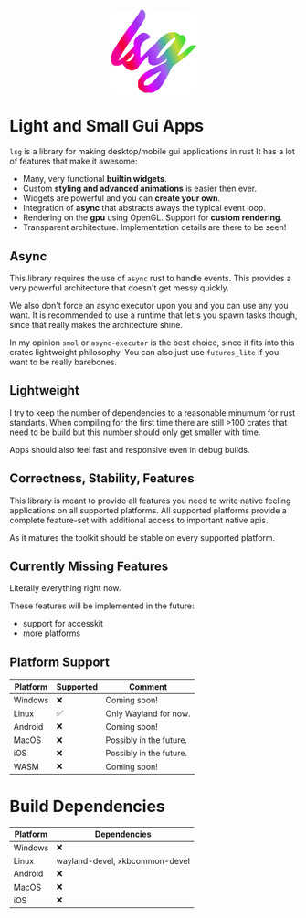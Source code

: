 
<div align="center">
    <img src="https://raw.githubusercontent.com/Foxcirc/lsg/main/docs/icon.png" alt="colourful icon with the letters 'lsg'" style="display:block; margin:auto; width: 150px">
</div>

Light and Small Gui Apps
========================

`lsg` is a library for making desktop/mobile gui applications in rust
It has a lot of features that make it awesome:

- Many, very functional **builtin widgets**.
- Custom **styling and advanced animations** is easier then ever.
- Widgets are powerful and you can **create your own**.
- Integration of **async** that abstracts aways the typical event loop.
- Rendering on the **gpu** using OpenGL. Support for **custom rendering**.
- Transparent architecture. Implementation details are there to be seen!

Async
-----

This library requires the use of `async` rust to handle events. This provides a very
powerful architecture that doesn't get messy quickly.

We also don't force an async executor upon you and you can use any you want.
It is recommended to use a runtime that let's you spawn tasks though, since that really makes
the architecture shine.

In my opinion `smol` or `async-executor` is the best choice, since it fits into this crates
lightweight philosophy. You can also just use `futures_lite` if you want to be really barebones.

Lightweight
----------

I try to keep the number of dependencies to a reasonable minumum for rust standarts.
When compiling for the first time there are still >100 crates that need to be build but this
number should only get smaller with time.

Apps should also feel fast and responsive even in debug builds.

Correctness, Stability, Features
--------------------------------

This library is meant to provide all features you need to write native feeling applications
on all supported platforms. All supported platforms provide a complete feature-set with additional
access to important native apis.

As it matures the toolkit should be stable on every supported platform.

Currently Missing Features
--------------------------

Literally everything right now.

These features will be implemented in the future:
- support for accesskit
- more platforms

Platform Support
----------------

| Platform | Supported | Comment                 |
|----------|-----------|-------------------------|
| Windows  | ❌         | Coming soon!            |
| Linux    | ✅         | Only Wayland for now.   |
| Android  | ❌         | Coming soon!            |
| MacOS    | ❌         | Possibly in the future. |
| iOS      | ❌         | Possibly in the future. |
| WASM     | ❌         | Coming soon!            |

Build Dependencies
==================

| Platform | Dependencies                   |
|----------|--------------------------------|
| Windows  | ❌                             |
| Linux    | wayland-devel, xkbcommon-devel |
| Android  | ❌                             |
| MacOS    | ❌                             |
| iOS      | ❌                             |
